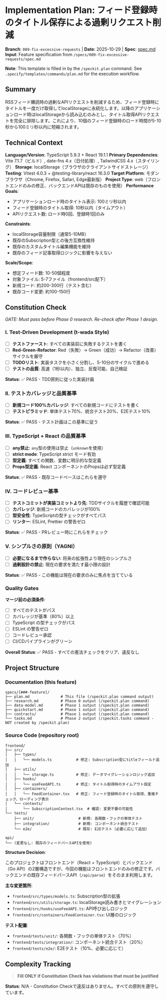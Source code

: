# Implementation Plan: フィード登録時のタイトル保存による過剰リクエスト削減

**Branch**: `009-fix-excessive-requests` | **Date**: 2025-10-29 | **Spec**: [spec.md](spec.md)
**Input**: Feature specification from `/specs/009-fix-excessive-requests/spec.md`

**Note**: This template is filled in by the `/speckit.plan` command. See `.specify/templates/commands/plan.md` for the execution workflow.

## Summary

RSSフィード購読時の過剰なAPIリクエストを削減するため、フィード登録時にタイトルを一度だけ取得してlocalStorageに永続化します。以降のアプリケーションロード時はlocalStorageから読み込むのみとし、タイトル取得APIリクエストを完全に排除します。これにより、10個のフィード登録時のロード時間が5-10秒から100ミリ秒以内に短縮されます。

## Technical Context

**Language/Version**: TypeScript 5.9.3 + React 19.1.1
**Primary Dependencies**: Vite 7.1.7（ビルド）, date-fns 4.x（日付処理）, TailwindCSS 4.x（スタイリング）
**Storage**: localStorage（ブラウザのクライアントサイドストレージ）
**Testing**: Vitest 4.0.3 + @testing-library/react 16.3.0
**Target Platform**: モダンブラウザ（Chrome, Firefox, Safari, Edge最新版）
**Project Type**: web（フロントエンドのみの修正、バックエンドAPIは既存のものを使用）
**Performance Goals**:
- アプリケーションロード時のタイトル表示: 100ミリ秒以内
- フィード登録時のタイトル取得: 10秒以内（タイムアウト）
- APIリクエスト数: ロード時0回、登録時1回のみ

**Constraints**:
- localStorage容量制限（通常5-10MB）
- 既存のSubscription型との後方互換性維持
- 既存のカスタムタイトル編集機能を維持
- 既存のフィード記事取得ロジックに影響を与えない

**Scale/Scope**:
- 想定フィード数: 10-50個程度
- 対象ファイル: 5-7ファイル（frontend/src配下）
- 新規コード: 約200-300行（テスト含む）
- 既存コード変更: 約100-150行

## Constitution Check

*GATE: Must pass before Phase 0 research. Re-check after Phase 1 design.*

### I. Test-Driven Development (t-wada Style)

- [ ] **テストファースト**: すべての実装前に失敗するテストを書く
- [ ] **Red-Green-Refactor**: Red（失敗）→ Green（成功）→ Refactor（改善）サイクルを厳守
- [ ] **TODOリスト**: 実装タスクを小さく分割し、5-10分のサイクルで進める
- [ ] **テストの品質**: 高速（1秒以内）、独立、反復可能、自己検証

**Status**: ✅ PASS - TDD原則に従った実装計画

### II. テストカバレッジと品質基準

- [ ] **新規コード100%カバレッジ**: すべての新規コードにテストを書く
- [ ] **テストピラミッド**: 単体テスト70%、統合テスト20%、E2Eテスト10%

**Status**: ✅ PASS - テスト計画はこの基準に従う

### III. TypeScript + React の品質基準

- [ ] **any禁止**: `any`型の使用は禁止（`unknown`を使用）
- [ ] **strict mode**: TypeScript strict モード有効
- [ ] **型定義**: すべての関数、変数に明示的な型定義
- [ ] **Props型定義**: React コンポーネントのPropsは必ず型定義

**Status**: ✅ PASS - 既存コードベースはこれらを遵守

### IV. コードレビュー基準

- [ ] **テストコミットが実装コミットより先**: TDDサイクルを履歴で確認可能
- [ ] **カバレッジ**: 新規コードのカバレッジが100%
- [ ] **型安全性**: TypeScriptの型チェックがすべてパス
- [ ] **リンター**: ESLint, Prettier の警告ゼロ

**Status**: ✅ PASS - PRレビュー時にこれらをチェック

### V. シンプルさの原則（YAGNI）

- [ ] **必要になるまで作らない**: 将来の拡張性より現在のシンプルさ
- [ ] **過剰設計の禁止**: 現在の要求を満たす最小限の設計

**Status**: ✅ PASS - この機能は現在の要求のみに焦点を当てている

### Quality Gates

**マージ前の必須条件**:

- [ ] すべてのテストがパス
- [ ] カバレッジが基準（80%）以上
- [ ] TypeScript の型チェックがパス
- [ ] ESLint の警告ゼロ
- [ ] コードレビュー承認
- [ ] CI/CDパイプラインがグリーン

**Overall Status**: ✅ PASS - すべての憲法チェックをクリア、違反なし

## Project Structure

### Documentation (this feature)

```text
specs/[###-feature]/
├── plan.md              # This file (/speckit.plan command output)
├── research.md          # Phase 0 output (/speckit.plan command)
├── data-model.md        # Phase 1 output (/speckit.plan command)
├── quickstart.md        # Phase 1 output (/speckit.plan command)
├── contracts/           # Phase 1 output (/speckit.plan command)
└── tasks.md             # Phase 2 output (/speckit.tasks command - NOT created by /speckit.plan)
```

### Source Code (repository root)

```text
frontend/
├── src/
│   ├── types/
│   │   └── models.ts           # 修正: Subscription型にtitleフィールド追加
│   ├── utils/
│   │   └── storage.ts          # 修正: データマイグレーションロジック追加
│   ├── hooks/
│   │   └── useFeedAPI.ts       # 修正: タイトル取得時のタイムアウト設定
│   ├── containers/
│   │   └── FeedContainer.tsx   # 修正: フィード登録時のタイトル取得、重複チェック、ローディング表示
│   └── contexts/
│       └── SubscriptionContext.tsx  # 確認: 変更不要の可能性
└── tests/
    ├── unit/                    # 新規: 各関数・フックの単体テスト
    ├── integration/             # 新規: コンポーネント統合テスト
    └── e2e/                     # 既存: E2Eテスト（必要に応じて追加）

api/
└── (変更なし: 既存のフィードパースAPIを使用)
```

**Structure Decision**:

このプロジェクトはフロントエンド（React + TypeScript）とバックエンド（Go API）の2層構造ですが、今回の機能はフロントエンドのみの修正です。バックエンドの既存フィードパースAPI（`/api/parse`）をそのまま利用します。

**主な変更箇所**:
- `frontend/src/types/models.ts`: Subscription型の拡張
- `frontend/src/utils/storage.ts`: localStorage読み書きとマイグレーション
- `frontend/src/hooks/useFeedAPI.ts`: API呼び出しロジック
- `frontend/src/containers/FeedContainer.tsx`: UI層のロジック

**テスト配置**:
- `frontend/tests/unit/`: 各関数・フックの単体テスト（70%）
- `frontend/tests/integration/`: コンポーネント統合テスト（20%）
- `frontend/tests/e2e/`: E2Eテスト（10%、必要に応じて）

## Complexity Tracking

> **Fill ONLY if Constitution Check has violations that must be justified**

**Status**: N/A - Constitution Checkで違反はありません。すべての原則を遵守しています。
